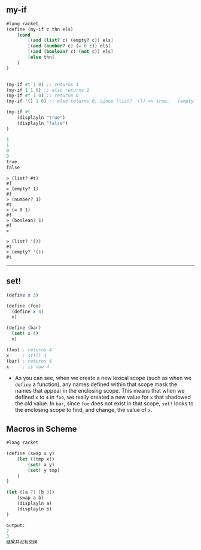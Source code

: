 ## my-if

```scheme
#lang racket
(define (my-if c thn els)
    (cond
        [(and (list? c) (empty? c)) els]
        [(and (number? c) (= 0 c)) els]
        [(and (boolean? c) (not c)) els]
        [else thn]
    )
)


(my-if #t 1 0) ;; returns 1
(my-if 1 1 0) ;; also returns 1
(my-if #f 1 0) ;; returns 0
(my-if '() 1 0) ;; also returns 0, since (list? '()) => true,   (empty? '()) => true

(my-if #t
    (displayln "true")
    (displayln "false")
)

1
1
0
0
true
false
```

```
> (list? #t)
#f
> (empty? 1)
#f
> (number? 1)
#t
> (= 0 1)
#f
> (boolean? 1)
#f
> 

> (list? '())
#t
> (empty? '())
#t
```
---

## set!
```scheme
(define x 3)

(define (foo)
  (define x 4)
  x)

(define (bar)
  (set! x 4)
  x)

(foo) ; returns 4
x     ; still 3
(bar) ; returns 4
x     ; is now 4
```
- As you can see, when we create a new lexical scope (such as when we `define` a function), 
any names defined within that scope mask the names that appear in the enclosing scope. 
This means that when we defined `x` to `4` in `foo`, 
we really created a new value for `x` that shadowed the old value. 
In `bar`, since `foo` does not exist in that scope, 
`set!` looks to the enclosing scope to find, and change, the value of `x`.

## Macros in Scheme
```scheme
#lang racket

(define (swap x y)
    (let ([tmp x])
        (set! x y)
        (set! y tmp)
    )
)

(let ([a 7] [b 3])
    (swap a b)
    (displayln a)
    (displayln b)
)

output:
7
3
结果并没有交换 
```

